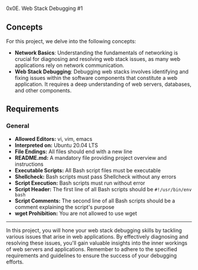 
#   
0x0E. Web Stack Debugging #1

## Concepts

For this project, we delve into the following concepts:

-   **Network Basics**: Understanding the fundamentals of networking is crucial for diagnosing and resolving web stack issues, as many web applications rely on network communication.
-   **Web Stack Debugging**: Debugging web stacks involves identifying and fixing issues within the software components that constitute a web application. It requires a deep understanding of web servers, databases, and other components.

## Requirements

### General

-   **Allowed Editors:** vi, vim, emacs
-   **Interpreted on:** Ubuntu 20.04 LTS
-   **File Endings:** All files should end with a new line
-   **README.md:** A mandatory file providing project overview and instructions
-   **Executable Scripts:** All Bash script files must be executable
-   **Shellcheck:** Bash scripts must pass Shellcheck without any errors
-   **Script Execution:** Bash scripts must run without error
-   **Script Header:** The first line of all Bash scripts should be `#!/usr/bin/env bash`
-   **Script Comments:** The second line of all Bash scripts should be a comment explaining the script's purpose
-   **wget Prohibition:** You are not allowed to use wget

----------

In this project, you will hone your web stack debugging skills by tackling various issues that arise in web applications. By effectively diagnosing and resolving these issues, you'll gain valuable insights into the inner workings of web servers and applications. Remember to adhere to the specified requirements and guidelines to ensure the success of your debugging efforts.